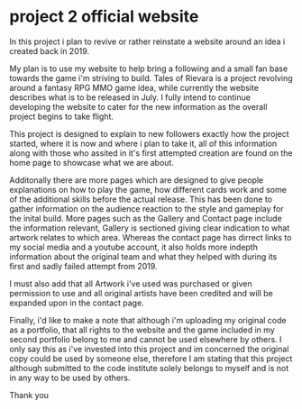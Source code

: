 # project 2 official website
In this project i plan to revive or rather reinstate a website around an idea i created back in 2019.

My plan is to use my website to help bring a following and a small fan base towards the game i'm striving to build.
Tales of Rievara is a project revolving around a fantasy RPG MMO game idea, while currently the website describes what is to be released in July. I fully intend to continue developing the website to cater for the new information as the overall project begins to take flight.

This project is designed to explain to new followers exactly how the project started, where it is now and where i plan to take it, all of this information along with those who assited in it's first attempted creation are found on the home page to showcase what we are about.

Additonally there are more pages which are designed to give people explanations on how to play the game, how different cards work and some of the additional skills before the actual release.
This has been done to gather information on the audience reaction to the style and gameplay for the inital build.
More pages such as the Gallery and Contact page include the information relevant, Gallery is sectioned giving clear indication to what artwork relates to which area. Whereas the contact page has dirrect links to my social media and a youtube account, it also holds more indepth information about the original team and what they helped with during its first and sadly failed attempt from 2019.

I must also add that all Artwork i've used was purchased or given permission to use and all original artists have been credited and will be expanded upon in the contact page. 



Finally, i'd like to make a note that although i'm uploading my original code as a portfolio, that all rights to the website and the game included in my second portfolio belong to me and cannot be used elsewhere by others. I only say this as i've invested into this project and im concerned the original copy could be used by someone else, therefore I am stating that this project although submitted to the code institute solely belongs to myself and is not in any way to be used by others.

Thank you
